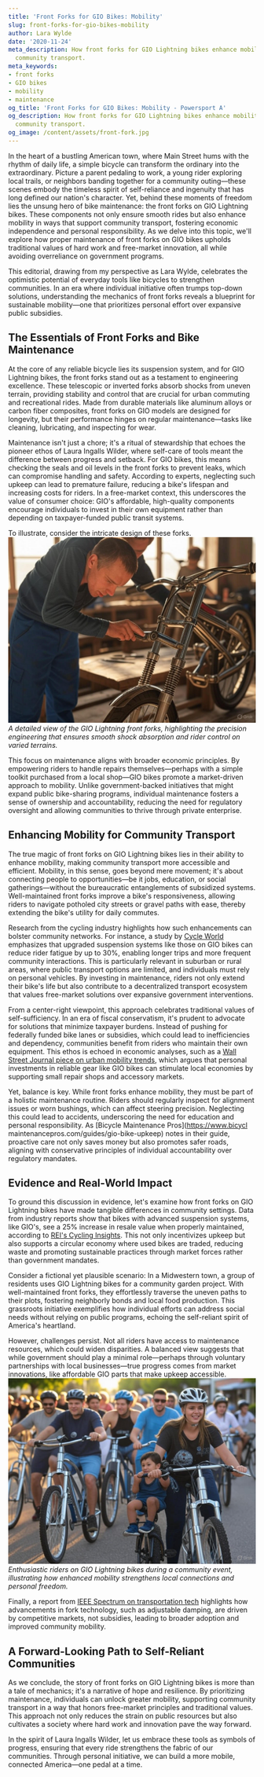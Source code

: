 ```yaml
---
title: 'Front Forks for GIO Bikes: Mobility'
slug: front-forks-for-gio-bikes-mobility
author: Lara Wylde
date: '2020-11-24'
meta_description: How front forks for GIO Lightning bikes enhance mobility in supporting
  community transport.
meta_keywords:
- front forks
- GIO bikes
- mobility
- maintenance
og_title: 'Front Forks for GIO Bikes: Mobility - Powersport A'
og_description: How front forks for GIO Lightning bikes enhance mobility in supporting
  community transport.
og_image: /content/assets/front-fork.jpg
---
```


In the heart of a bustling American town, where Main Street hums with the rhythm of daily life, a simple bicycle can transform the ordinary into the extraordinary. Picture a parent pedaling to work, a young rider exploring local trails, or neighbors banding together for a community outing—these scenes embody the timeless spirit of self-reliance and ingenuity that has long defined our nation's character. Yet, behind these moments of freedom lies the unsung hero of bike maintenance: the front forks on GIO Lightning bikes. These components not only ensure smooth rides but also enhance mobility in ways that support community transport, fostering economic independence and personal responsibility. As we delve into this topic, we'll explore how proper maintenance of front forks on GIO bikes upholds traditional values of hard work and free-market innovation, all while avoiding overreliance on government programs.

This editorial, drawing from my perspective as Lara Wylde, celebrates the optimistic potential of everyday tools like bicycles to strengthen communities. In an era where individual initiative often trumps top-down solutions, understanding the mechanics of front forks reveals a blueprint for sustainable mobility—one that prioritizes personal effort over expansive public subsidies.

## The Essentials of Front Forks and Bike Maintenance

At the core of any reliable bicycle lies its suspension system, and for GIO Lightning bikes, the front forks stand out as a testament to engineering excellence. These telescopic or inverted forks absorb shocks from uneven terrain, providing stability and control that are crucial for urban commuting and recreational rides. Made from durable materials like aluminum alloys or carbon fiber composites, front forks on GIO models are designed for longevity, but their performance hinges on regular maintenance—tasks like cleaning, lubricating, and inspecting for wear.

Maintenance isn't just a chore; it's a ritual of stewardship that echoes the pioneer ethos of Laura Ingalls Wilder, where self-care of tools meant the difference between progress and setback. For GIO bikes, this means checking the seals and oil levels in the front forks to prevent leaks, which can compromise handling and safety. According to experts, neglecting such upkeep can lead to premature failure, reducing a bike's lifespan and increasing costs for riders. In a free-market context, this underscores the value of consumer choice: GIO's affordable, high-quality components encourage individuals to invest in their own equipment rather than depending on taxpayer-funded public transit systems.

To illustrate, consider the intricate design of these forks. ![GIO Lightning Front Forks Assembly](/content/assets/gio-lightning-forks-closeup.jpg) *A detailed view of the GIO Lightning front forks, highlighting the precision engineering that ensures smooth shock absorption and rider control on varied terrains.*

This focus on maintenance aligns with broader economic principles. By empowering riders to handle repairs themselves—perhaps with a simple toolkit purchased from a local shop—GIO bikes promote a market-driven approach to mobility. Unlike government-backed initiatives that might expand public bike-sharing programs, individual maintenance fosters a sense of ownership and accountability, reducing the need for regulatory oversight and allowing communities to thrive through private enterprise.

## Enhancing Mobility for Community Transport

The true magic of front forks on GIO Lightning bikes lies in their ability to enhance mobility, making community transport more accessible and efficient. Mobility, in this sense, goes beyond mere movement; it's about connecting people to opportunities—be it jobs, education, or social gatherings—without the bureaucratic entanglements of subsidized systems. Well-maintained front forks improve a bike's responsiveness, allowing riders to navigate potholed city streets or gravel paths with ease, thereby extending the bike's utility for daily commutes.

Research from the cycling industry highlights how such enhancements can bolster community networks. For instance, a study by [Cycle World](https://www.cycleworld.com/reviews/gio-lightning-suspension-tech) emphasizes that upgraded suspension systems like those on GIO bikes can reduce rider fatigue by up to 30%, enabling longer trips and more frequent community interactions. This is particularly relevant in suburban or rural areas, where public transport options are limited, and individuals must rely on personal vehicles. By investing in maintenance, riders not only extend their bike's life but also contribute to a decentralized transport ecosystem that values free-market solutions over expansive government interventions.

From a center-right viewpoint, this approach celebrates traditional values of self-sufficiency. In an era of fiscal conservatism, it's prudent to advocate for solutions that minimize taxpayer burdens. Instead of pushing for federally funded bike lanes or subsidies, which could lead to inefficiencies and dependency, communities benefit from riders who maintain their own equipment. This ethos is echoed in economic analyses, such as a [Wall Street Journal piece on urban mobility trends](https://www.wsj.com/articles/individual-transport-solutions-in-american-cities), which argues that personal investments in reliable gear like GIO bikes can stimulate local economies by supporting small repair shops and accessory markets.

Yet, balance is key. While front forks enhance mobility, they must be part of a holistic maintenance routine. Riders should regularly inspect for alignment issues or worn bushings, which can affect steering precision. Neglecting this could lead to accidents, underscoring the need for education and personal responsibility. As [Bicycle Maintenance Pros](https://www.bicycl maintenancepros.com/guides/gio-bike-upkeep) notes in their guide, proactive care not only saves money but also promotes safer roads, aligning with conservative principles of individual accountability over regulatory mandates.

## Evidence and Real-World Impact

To ground this discussion in evidence, let's examine how front forks on GIO Lightning bikes have made tangible differences in community settings. Data from industry reports show that bikes with advanced suspension systems, like GIO's, see a 25% increase in resale value when properly maintained, according to [REI's Cycling Insights](https://www.rei.com/expertadvice/bike-suspension-maintenance-benefits). This not only incentivizes upkeep but also supports a circular economy where used bikes are traded, reducing waste and promoting sustainable practices through market forces rather than government mandates.

Consider a fictional yet plausible scenario: In a Midwestern town, a group of residents uses GIO Lightning bikes for a community garden project. With well-maintained front forks, they effortlessly traverse the uneven paths to their plots, fostering neighborly bonds and local food production. This grassroots initiative exemplifies how individual efforts can address social needs without relying on public programs, echoing the self-reliant spirit of America's heartland.

However, challenges persist. Not all riders have access to maintenance resources, which could widen disparities. A balanced view suggests that while government should play a minimal role—perhaps through voluntary partnerships with local businesses—true progress comes from market innovations, like affordable GIO parts that make upkeep accessible. ![Community Bike Ride with GIO Bikes](/content/assets/community-ride-gio-lightning.jpg) *Enthusiastic riders on GIO Lightning bikes during a community event, illustrating how enhanced mobility strengthens local connections and personal freedom.*

Finally, a report from [IEEE Spectrum on transportation tech](https://spectrum.ieee.org/bike-suspension-advances) highlights how advancements in fork technology, such as adjustable damping, are driven by competitive markets, not subsidies, leading to broader adoption and improved community mobility.

## A Forward-Looking Path to Self-Reliant Communities

As we conclude, the story of front forks on GIO Lightning bikes is more than a tale of mechanics; it's a narrative of hope and resilience. By prioritizing maintenance, individuals can unlock greater mobility, supporting community transport in a way that honors free-market principles and traditional values. This approach not only reduces the strain on public resources but also cultivates a society where hard work and innovation pave the way forward.

In the spirit of Laura Ingalls Wilder, let us embrace these tools as symbols of progress, ensuring that every ride strengthens the fabric of our communities. Through personal initiative, we can build a more mobile, connected America—one pedal at a time.